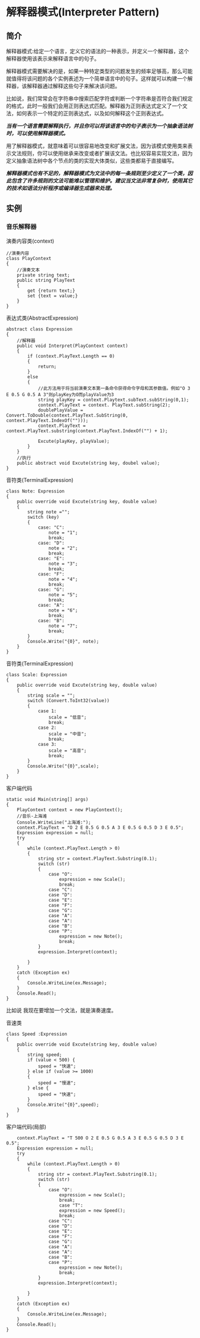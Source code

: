 # 解释器模式(Interpreter Pattern)

## 简介
解释器模式:给定一个语言，定义它的语法的一种表示，并定义一个解释器，这个解释器使用该表示来解释语言中的句子。

解释器模式需要解决的是，如果一种特定类型的问题发生的频率足够高，那么可能就值得将该问题的各个实例表述为一个简单语言中的句子。这样就可以构建一个解释器，该解释器通过解释这些句子来解决该问题。

比如说，我们常常会在字符串中搜索匹配字符或判断一个字符串是否符合我们规定的格式，此时一般我们会用正则表达式匹配。解释器为正则表达式定义了一个文法，如何表示一个特定的正则表达式，以及如何解释这个正则表达式。

***当有一个语言需要解释执行，并且你可以将该语言中的句子表示为一个抽象语法树时，可以使用解释器模式。***

用了解释器模式，就意味着可以很容易地改变和扩展文法，因为该模式使用类来表示文法规则，你可以使用继承来改变或者扩展该文法。也比较容易实现文法，因为定义抽象语法树中各个节点的类的实现大体类似，这些类都易于直接编写。

***解释器模式也有不足的，解释器模式为文法中的每一条规则至少定义了一个类，因此包含了许多规则的文法可能难以管理和维护。建议当文法非常复杂时，使用其它的技术如语法分析程序或编译器生成器来处理。***


## 实例
### 音乐解释器


演奏内容类(context)
```
//演奏内容
class PlayContext
{
	//演奏文本
	private string text;
	public string PlayText
	{
		get {return text;}
		set {text = value;}
	}
}
```

表达式类(AbstractExpression)

```
abstract class Expression
{
	//解释器
	public void Interpret(PlayContext context)
	{
		if (context.PlayText.Length == 0)
		{
			return;
		}
		else
		{
			//此方法用于将当前演奏文本第一条命令获得命令字母和其参数值。例如"O 3 E 0.5 G 0.5 A 3"则playKey为O而playValue为3
			string playKey = context.Playtext.subText.subString(0,1);
			context.PlayText = context. PlayText.subString(2);
			doublePlayValue = Convert.ToDouble(context.PlayText.SubString(0, context.PlayText.IndexOf("")));
			context.PlayText = context.PlayText.substring(context.PlayText.IndexOf("") + 1);
			
			Excute(playKey, playValue);
		}
	}
	//执行
	public abstract void Excute(string key, doubel value);
}
```

音符类(TerminalExpression)

```
class Note: Expression
{
	public override void Excute(string key, double value)
	{
		string note ="";
		switch (key)
		{
			case: "C":
				note = "1";
				break;
			case: "D":
				note = "2";
				break;
			case: "E":
				note = "3";
				break;
			case: "F":
				note = "4";
				break;
			case: "G":
				note = "5";
				break;
			case: "A":
				note = "6";
				break;
			case: "B":
				note = "7";
				break;
		}
		Console.Write("{0}", note);
	}
}
```

音符类(TerminalExpression)

```
class Scale: Expression
{
	public override void Excute(string key, double value)
	{
		string scale = "";
		switch (Convert.ToInt32(value))
		{
			case 1:
				scale = "低音";
				break;
			case 2:
				scale = "中音";
				break;
			case 3:
				scale = "高音";	
				break;
		}
		Console.Write("{0}",scale);
	}
}
```

客户端代码

```
static void Main(string[] args)
{
	PlayContext context = new PlayContext();
	//音乐-上海滩
	Console.WriteLine("上海滩:");
	context.PlayText = "O 2 E 0.5 G 0.5 A 3 E 0.5 G 0.5 D 3 E 0.5";
	Expression expression = null;
	try
	{
		while (context.PlayText.Length > 0)
		{
			string str = context.PlayText.Substring(0.1);
			switch (str)
			{
				case "O":
					expression = new Scale();
					break;
				case "C":
				case "D":
				case "E":
				case "F":
				case "G":
				case "A":
				case "A":
				case "B":
				case "P":
					expression = new Note();
					break;
			}
			expression.Interpret(context);
			
		}
	}
	catch (Exception ex)
	{
		Console.WriteLine(ex.Message);
	}
	Console.Read();
}
```

比如说 我现在要增加一个文法，就是演奏速度。

音速类

```
class Speed :Expression
{
	public override void Excute(string key, double value)
	{
		string speed;
		if (value < 500) {
			speed = "快速";
		} else if (value >= 1000)
		{
			speed = "慢速";
		} else {
			speed = "快速";
		}
		Console.Write("{0}",speed);
	}
}
```

客户端代码(局部)

```
	context.PlayText = "T 500 O 2 E 0.5 G 0.5 A 3 E 0.5 G 0.5 D 3 E 0.5";
	Expression expression = null;
	try
	{
		while (context.PlayText.Length > 0)
		{
			string str = context.PlayText.Substring(0.1);
			switch (str)
			{
				case "O":
					expression = new Scale();
					break;
					case "T":
					expression = new Speed();
					break;
				case "C":
				case "D":
				case "E":
				case "F":
				case "G":
				case "A":
				case "A":
				case "B":
				case "P":
					expression = new Note();
					break;
			}
			expression.Interpret(context);
			
		}
	}
	catch (Exception ex)
	{
		Console.WriteLine(ex.Message);
	}
	Console.Read();
}
```
